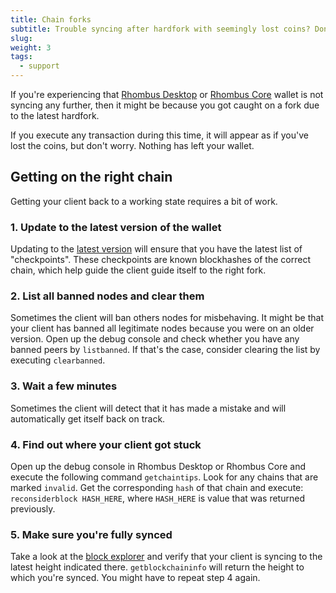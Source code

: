```yaml
---
title: Chain forks
subtitle: Trouble syncing after hardfork with seemingly lost coins? Don't worry!
slug:
weight: 3
tags:
  - support
---
```


If you're experiencing that [Rhombus Desktop](/tutorial/wallets/rhombus-desktop/) or [Rhombus Core](/tutorial/wallets/rhombus-core/) wallet is not syncing any further, then it might be because you got caught on a fork due to the latest hardfork.

If you execute any transaction during this time, it will appear as if you've lost the coins, but don't worry. Nothing has left your wallet.


## Getting on the right chain

Getting your client back to a working state requires a bit of work.

### 1. Update to the latest version of the wallet

Updating to the [latest version](https://rhombus.io/downloads) will ensure that you have the latest list of "checkpoints".
These checkpoints are known blockhashes of the correct chain, which help guide the client guide itself to the right fork.

### 2. List all banned nodes and clear them

Sometimes the client will ban others nodes for misbehaving. It might be that your client has banned all legitimate nodes because you were on an older version. Open up the debug console and check whether you have any banned peers by `listbanned`. If that's the case, consider clearing the list by executing `clearbanned`.

### 3. Wait a few minutes

Sometimes the client will detect that it has made a mistake and will automatically get itself back on track.

### 4. Find out where your client got stuck

Open up the debug console in Rhombus Desktop or Rhombus Core and execute the following command `getchaintips`. Look for any chains that are marked `invalid`. Get the corresponding `hash` of that chain and execute: `reconsiderblock HASH_HERE`, where `HASH_HERE` is value that was returned previously.

### 5. Make sure you're fully synced

Take a look at the [block explorer](https://rhombus.io/explorer) and verify that your client is syncing to the latest height indicated there. `getblockchaininfo` will return the height to which you're synced. You might have to repeat step 4 again. 